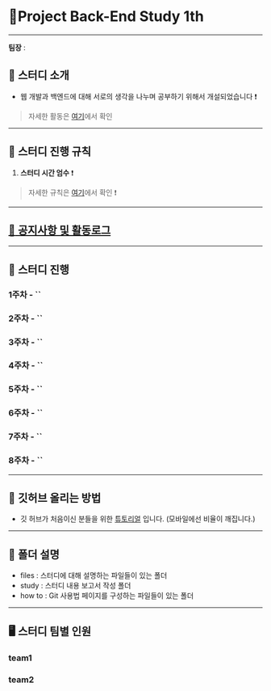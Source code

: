 # :palm_tree:Project Back-End Study 1th

---

**팀장** : `` ``


## 🎯 스터디 소개
-   웹 개발과 백엔드에 대해 서로의 생각을 나누며 공부하기 위해서 개설되었습니다 ❗️
> 자세한 활동은 [여기](files/activity.md)에서 확인
---

## :flower_playing_cards: 스터디 진행 규칙

1. **스터디 시간 엄수** ❗️
> 자세한 규칙은 [여기](files/rules.md)에서 확인 ❗️

---
## [:bell: 공지사항 및 활동로그](files/notices.md)
---

## 📅 스터디 진행

### 1주차 - **``** 
> 

### 2주차 - **``**
>

### 3주차 - **``**
>

### 4주차 - **``**
>

### 5주차 - **``**
>

### 6주차 - **``**
>

### 7주차 - **``**
>

### 8주차 - **``**
>
---

## 🙋 깃허브 올리는 방법

- 깃 허브가 처음이신 분들을 위한 [튜토리얼](https://pobsiz.github.io/Project_BackEndStudy/how_to/github/index.html) 입니다. (모바일에선 비율이 깨집니다.)
---
## :file_folder: 폴더 설명
- files : 스터디에 대해 설명하는 파일들이 있는 폴더
- study : 스터디 내용 보고서 작성 폴더
- how to : Git 사용법 페이지를 구성하는 파일들이 있는 폴더
---

## 🖥 스터디 팀별 인원

### team1

> 

### team2

> 



